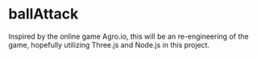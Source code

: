 # ballAttack
Inspired by the online game Agro.io, this will be an re-engineering of the game, hopefully utilizing Three.js and Node.js in this project.

